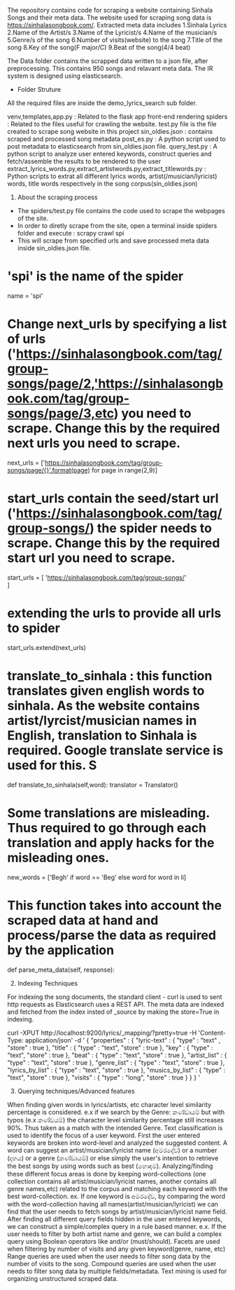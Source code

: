 The repository contains code for scraping a website containing Sinhala Songs and their meta data. The website used for scraping song data is https://sinhalasongbook.com/. Extracted meta data includes
1.Sinhala Lyrics
2.Name of the Artist/s
3.Name of the Lyricist/s
4.Name of the musician/s
5.Genre/s of the song
6.Number of visits(website) to the song
7.Title of the song
8.Key of the song(F major/C)
9.Beat of the song(4/4 beat)

The Data folder contains the scrapped data written to a json file, after preprocessing. This contains 950 songs and relavant meta data. The IR system is designed using elasticsearch.

* Folder Struture

All the required files are inside the demo_lyrics_search sub folder.

venv,templates,app.py : Related to the flask app front-end rendering
spiders : Related to the files useful for crawling the website. test.py file is the file created to scrape song website in this project
sin_oldies.json : contains scraped and processed song metadata
post_es.py : A python script used to post metadata to elasticsearch from sin_oldies.json file. 
query_test.py : A python script to analyze user entered keywords, construct queries and fetch/assemble the results to be rendered to the user
extract_lyrics_words.py,extract_artistwords.py,extract_titlewords.py : Python scripts to extrat all different lyrics words, artist(/musician/lyricist) words, title words respectively in the song corpus(sin_oldies.json)


1. About the scraping process

* The spiders/test.py file contains the code used to scrape the webpages of the site. 
* In order to diretly scrape from the site, open a terminal inside spiders folder and execute : scrapy crawl spi
* This will scrape from specified urls and save processed meta data inside sin_oldies.json file.

# 'spi' is the name of the spider
name = 'spi'

# Change next_urls by specifying a list of urls ('https://sinhalasongbook.com/tag/group-songs/page/2,'https://sinhalasongbook.com/tag/group-songs/page/3,etc) you need to scrape. Change this by the required next urls you need to scrape.
next_urls = ['https://sinhalasongbook.com/tag/group-songs/page/{}'.format(page) for page in range(2,9)]

# start_urls contain the seed/start url ('https://sinhalasongbook.com/tag/group-songs/) the spider needs to scrape. Change this by the required start url you need to scrape.
start_urls = [
	'https://sinhalasongbook.com/tag/group-songs/'	
]

# extending the urls to provide all urls to spider
start_urls.extend(next_urls)

# translate_to_sinhala : this function translates given english words to sinhala. As the website contains artist/lyrcist/musician names in English, translation to Sinhala is required. Google translate service is used for this. S

def translate_to_sinhala(self,word):
	translator =  Translator()

# Some translations are misleading. Thus required to go through each translation and apply hacks for the misleading ones.
new_words = ['Begh' if word == 'Beg' else word for word in li]

# This function takes into account the scraped data at hand and process/parse the data as required by the application
def parse_meta_data(self, response):


2. Indexing Techniques

For indexing the song documents, the standard client - curl is used to sent http requests as Elasticsearch uses a REST API. The meta data are indexed and fetched from the index insted of _source by making the store=True in indexing.

curl -XPUT http://localhost:9200/lyrics/_mapping/?pretty=true -H 'Content-Type: application/json' -d '
{
    "properties" : {
	    "lyric-text" : { "type" : "text" , "store" : true },
	    "title" : { "type" : "text", "store" : true  },
	    "key" : { "type" : "text", "store" : true  },
	    "beat" : { "type" : "text", "store" : true  },
	    "artist_list" : { "type" : "text", "store" : true  },
	    "genre_list" : { "type" : "text", "store" : true },
	    "lyrics_by_list" : { "type" : "text", "store" : true },
	    "musics_by_list" : { "type" : "text", "store" : true  },
	    "visits" : { "type" : "long", "store" : true }
	}
}
'

3. Querying techniques/Advanced features

When finding given words in lyrics/artists, etc character level similarity percentage is considered. e.x if we search by the Genre:  කණ්ඩායම් but with typos (e.x කණ්ඩයම්) the character level similarity percentage still increases 90%. Thus taken as a match with the intended Genre. 
Text classification is used to identify the focus of a user keyword. First the user entered keywords are broken into word-level and analyzed the suggested content. A word can suggest an artist/musician/lyricist name (අමරදේව) or a number (දහය) or a genre (කණ්ඩායම්) or else simply the user's intention to retrieve the best songs by using words such as best (හොඳම). Analyzing/finding these different focus areas is done by keeping word-collections (one collection contains all artist/musician/lyricist names, another contains all genre names,etc) related to the corpus and matching each keyword with the best word-collection. ex. If one keyword is අමරදේව, by comparing the word with the word-collection having all names(artist/musician/lyricist) we can find that the user needs to fetch songs by artist/musician/lyricist name field.
After finding all different query fields hidden in the user entered keywords, we can construct a simple/complex query in a rule based manner. e.x. If the user needs to filter by both artist name and genre, we can build a complex query using Boolean operators like and/or (must/should).
Facets are used when filtering by number of visits and any given keyword(genre, name, etc)
Range queries are used when the user needs to filter song data by the number of visits to the song. Compound queries are used when the user needs to filter song data by multiple fields/metadata. Text mining is used for organizing unstructured scraped data.












